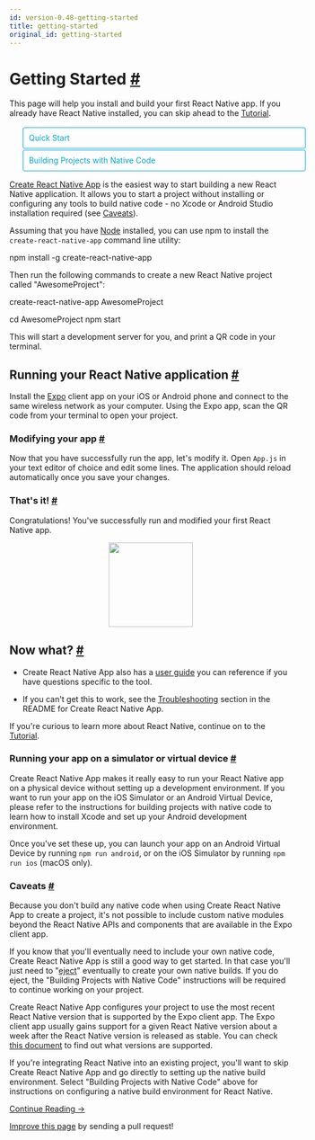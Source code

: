 ```yaml
---
id: version-0.48-getting-started
title: getting-started
original_id: getting-started
---
```

<a id="content"></a><h1><a class="anchor" name="getting-started"></a>Getting Started <a class="hash-link" href="docs/getting-started.html#getting-started">#</a></h1><div><span><style>
  .toggler li {
    display: inline-block;
    position: relative;
    top: 1px;
    padding: 10px;
    margin: 0px 2px 0px 2px;
    border: 1px solid #05A5D1;
    border-bottom-color: transparent;
    border-radius: 3px 3px 0px 0px;
    color: #05A5D1;
    background-color: transparent;
    font-size: 0.99em;
    cursor: pointer;
  }
  .toggler li:first-child {
    margin-left: 0;
  }
  .toggler li:last-child {
    margin-right: 0;
  }
  .toggler ul {
    width: 100%;
    display: inline-block;
    list-style-type: none;
    margin: 0;
    border-bottom: 1px solid #05A5D1;
    cursor: default;
  }
  @media screen and (max-width: 960px) {
    .toggler li,
    .toggler li:first-child,
    .toggler li:last-child {
      display: block;
      border-bottom-color: #05A5D1;
      border-radius: 3px;
      margin: 2px 0px 2px 0px;
    }
    .toggler ul {
      border-bottom: 0;
    }
  }
  .toggler a {
    display: inline-block;
    padding: 10px 5px;
    margin: 2px;
    border: 1px solid #05A5D1;
    border-radius: 3px;
    text-decoration: none !important;
  }
  .display-guide-quickstart .toggler .button-quickstart,
  .display-guide-native .toggler .button-native,
  .display-os-mac .toggler .button-mac,
  .display-os-linux .toggler .button-linux,
  .display-os-windows .toggler .button-windows,
  .display-platform-ios .toggler .button-ios,
  .display-platform-android .toggler .button-android {
    background-color: #05A5D1;
    color: white;
  }
  block { display: none; }
  .display-guide-quickstart.display-platform-ios.display-os-mac .quickstart.ios.mac,
  .display-guide-quickstart.display-platform-ios.display-os-linux .quickstart.ios.linux,
  .display-guide-quickstart.display-platform-ios.display-os-windows .quickstart.ios.windows,
  .display-guide-quickstart.display-platform-android.display-os-mac .quickstart.android.mac,
  .display-guide-quickstart.display-platform-android.display-os-linux .quickstart.android.linux,
  .display-guide-quickstart.display-platform-android.display-os-windows .quickstart.android.windows,    .display-guide-native.display-platform-ios.display-os-mac .native.ios.mac,
  .display-guide-native.display-platform-ios.display-os-linux .native.ios.linux,
  .display-guide-native.display-platform-ios.display-os-windows .native.ios.windows,
  .display-guide-native.display-platform-android.display-os-mac .native.android.mac,
  .display-guide-native.display-platform-android.display-os-linux .native.android.linux,
  .display-guide-native.display-platform-android.display-os-windows .native.android.windows {
    display: block;
  }
</style>

</span><p>This page will help you install and build your first React Native app. If you already have React Native installed, you can skip ahead to the <a href="docs/tutorial.html" target="_blank">Tutorial</a>.</p><span><div class="toggler">
  <ul role="tablist">
    <li id="quickstart" class="button-quickstart" aria-selected="false" role="tab" tabindex="0" aria-controls="quickstarttab" onclick="displayTab('guide', 'quickstart')">
      Quick Start
    </li>
    <li id="native" class="button-native" aria-selected="false" role="tab" tabindex="-1" aria-controls="nativetab" onclick="displayTab('guide', 'native')">
      Building Projects with Native Code
    </li>
  </ul>
</div>

</span><span><block class="quickstart mac windows linux ios android">

</block></span><p><a href="https://github.com/react-community/create-react-native-app" target="_blank">Create React Native App</a> is the easiest way to start building a new React Native application. It allows you to start a project without installing or configuring any tools to build native code - no Xcode or Android Studio installation required (see <a href="docs/getting-started.html#caveats" target="_blank">Caveats</a>).</p><p>Assuming that you have <a href="https://nodejs.org/en/download/" target="_blank">Node</a> installed, you can use npm to install the <code>create-react-native-app</code> command line utility:</p><div class="prism language-javascript">npm install <span class="token operator">-</span>g create<span class="token operator">-</span>react<span class="token operator">-</span>native<span class="token operator">-</span>app</div><p>Then run the following commands to create a new React Native project called "AwesomeProject":</p><div class="prism language-javascript">create<span class="token operator">-</span>react<span class="token operator">-</span>native<span class="token operator">-</span>app AwesomeProject

cd AwesomeProject
npm start</div><p>This will start a development server for you, and print a QR code in your terminal.</p><h2><a class="anchor" name="running-your-react-native-application"></a>Running your React Native application <a class="hash-link" href="docs/getting-started.html#running-your-react-native-application">#</a></h2><p>Install the <a href="https://expo.io" target="_blank">Expo</a> client app on your iOS or Android phone and connect to the same wireless network as your computer. Using the Expo app, scan the QR code from your terminal to open your project.</p><h3><a class="anchor" name="modifying-your-app"></a>Modifying your app <a class="hash-link" href="docs/getting-started.html#modifying-your-app">#</a></h3><p>Now that you have successfully run the app, let's modify it. Open <code>App.js</code> in your text editor of choice and edit some lines. The application should reload automatically once you save your changes.</p><h3><a class="anchor" name="that-s-it"></a>That's it! <a class="hash-link" href="docs/getting-started.html#that-s-it">#</a></h3><p>Congratulations! You've successfully run and modified your first React Native app.</p><span><center><img src="img/react-native-congratulations.png" width="150"></center>

</span><h2><a class="anchor" name="now-what"></a>Now what? <a class="hash-link" href="docs/getting-started.html#now-what">#</a></h2><ul><li><p>Create React Native App also has a <a href="https://github.com/react-community/create-react-native-app/blob/master/react-native-scripts/template/README.md" target="_blank">user guide</a> you can reference if you have questions specific to the tool.</p></li><li><p>If you can't get this to work, see the <a href="https://github.com/react-community/create-react-native-app/blob/master/react-native-scripts/template/README.md#troubleshooting" target="_blank">Troubleshooting</a> section in the README for Create React Native App.</p></li></ul><p>If you're curious to learn more about React Native, continue on
to the <a href="docs/tutorial.html" target="_blank">Tutorial</a>.</p><h3><a class="anchor" name="running-your-app-on-a-simulator-or-virtual-device"></a>Running your app on a simulator or virtual device <a class="hash-link" href="docs/getting-started.html#running-your-app-on-a-simulator-or-virtual-device">#</a></h3><p>Create React Native App makes it really easy to run your React Native app on a physical device without setting up a development environment. If you want to run your app on the iOS Simulator or an Android Virtual Device, please refer to the instructions for building projects with native code to learn how to install Xcode and set up your Android development environment.</p><p>Once you've set these up, you can launch your app on an Android Virtual Device by running <code>npm run android</code>, or on the iOS Simulator by running <code>npm run ios</code> (macOS only).</p><h3><a class="anchor" name="caveats"></a>Caveats <a class="hash-link" href="docs/getting-started.html#caveats">#</a></h3><p>Because you don't build any native code when using Create React Native App to create a project, it's not possible to include custom native modules beyond the React Native APIs and components that are available in the Expo client app.</p><p>If you know that you'll eventually need to include your own native code, Create React Native App is still a good way to get started. In that case you'll just need to "<a href="https://github.com/react-community/create-react-native-app/blob/master/react-native-scripts/template/README.md#ejecting-from-create-react-native-app" target="_blank">eject</a>" eventually to create your own native builds. If you do eject, the "Building Projects with Native Code" instructions will be required to continue working on your project.</p><p>Create React Native App configures your project to use the most recent React Native version that is supported by the Expo client app. The Expo client app usually gains support for a given React Native version about a week after the React Native version is released as stable. You can check <a href="https://github.com/react-community/create-react-native-app/blob/master/VERSIONS.md" target="_blank">this document</a> to find out what versions are supported.</p><p>If you're integrating React Native into an existing project, you'll want to skip Create React Native App and go directly to setting up the native build environment. Select "Building Projects with Native Code" above for instructions on configuring a native build environment for React Native.</p><span><block class="native mac windows linux ios android">

</block></span><span><p>Follow these instructions if you need to build native code in your project. For example, if you are integrating React Native into an existing application, or if you "ejected" from <a href="docs/getting-started.html" onclick="displayTab('guide', 'quickstart')">Create React Native App</a>, you'll need this section.</p>

</span><p>The instructions are a bit different depending on your development operating system, and whether you want to start developing for iOS or Android. If you want to develop for both iOS and Android, that's fine - you just have to pick
one to start with, since the setup is a bit different.</p><span><div class="toggler">
  <span>Development OS:</span>
  <a href="javascript:void(0);" class="button-mac" onclick="displayTab('os', 'mac')">macOS</a>
  <a href="javascript:void(0);" class="button-windows" onclick="displayTab('os', 'windows')">Windows</a>
  <a href="javascript:void(0);" class="button-linux" onclick="displayTab('os', 'linux')">Linux</a>
  <span>Target OS:</span>
  <a href="javascript:void(0);" class="button-ios" onclick="displayTab('platform', 'ios')">iOS</a>
  <a href="javascript:void(0);" class="button-android" onclick="displayTab('platform', 'android')">Android</a>
</div>

</span><span><block class="native linux windows ios">

</block></span><h2><a class="anchor" name="unsupported"></a>Unsupported <a class="hash-link" href="docs/getting-started.html#unsupported">#</a></h2><span><blockquote><p>A Mac is required to build projects with native code for iOS. You can follow the <a href="docs/getting-started.html" onclick="displayTab('guide', 'quickstart')">Quick Start</a> to learn how to build your app using Create React Native App instead.</p></blockquote>

</span><span><block class="native mac ios">

</block></span><h2><a class="anchor" name="installing-dependencies"></a>Installing dependencies <a class="hash-link" href="docs/getting-started.html#installing-dependencies">#</a></h2><p>You will need Node, Watchman, the React Native command line interface, and Xcode.</p><p>While you can use any editor of your choice to develop your app, you will need to install Xcode in order to set up the necessary tooling to build your React Native app for iOS.</p><span><block class="native mac android">

</block></span><h2><a class="anchor" name="installing-dependencies"></a>Installing dependencies <a class="hash-link" href="docs/getting-started.html#installing-dependencies">#</a></h2><p>You will need Node, Watchman, the React Native command line interface, a JDK, and Android Studio.</p><span><block class="native linux android">

</block></span><h2><a class="anchor" name="installing-dependencies"></a>Installing dependencies <a class="hash-link" href="docs/getting-started.html#installing-dependencies">#</a></h2><p>You will need Node, the React Native command line interface, a JDK, and Android Studio.</p><span><block class="native windows android">

</block></span><h2><a class="anchor" name="installing-dependencies"></a>Installing dependencies <a class="hash-link" href="docs/getting-started.html#installing-dependencies">#</a></h2><p>You will need Node, the React Native command line interface, Python2, a JDK, and Android Studio.</p><span><block class="native mac windows linux android">

</block></span><p>While you can use any editor of your choice to develop your app, you will need to install Android Studio in order to set up the necessary tooling to build your React Native app for Android.</p><span><block class="native mac ios android">

</block></span><h3><a class="anchor" name="node-watchman"></a>Node, Watchman <a class="hash-link" href="docs/getting-started.html#node-watchman">#</a></h3><p>We recommend installing Node and Watchman using <a href="http://brew.sh/" target="_blank">Homebrew</a>. Run the following commands in a Terminal after installing Homebrew:</p><div class="prism language-javascript">brew install node
brew install watchman</div><p>If you have already installed Node on your system, make sure it is version 4 or newer.</p><p><a href="https://facebook.github.io/watchman" target="_blank">Watchman</a> is a tool by Facebook for watching changes in the filesystem. It is highly recommended you install it for better performance.</p><span><block class="native linux android">

</block></span><h3><a class="anchor" name="node"></a>Node <a class="hash-link" href="docs/getting-started.html#node">#</a></h3><p>Follow the <a href="https://nodejs.org/en/download/package-manager/" target="_blank">installation instructions for your Linux distribution</a> to install Node 6 or newer.</p><span><block class="native windows android">

</block></span><h3><a class="anchor" name="node-python2-jdk"></a>Node, Python2, JDK <a class="hash-link" href="docs/getting-started.html#node-python2-jdk">#</a></h3><p>We recommend installing Node and Python2 via <a href="https://chocolatey.org" target="_blank">Chocolatey</a>, a popular package manager for Windows.</p><p>React Native also requires a recent version of the <a href="http://www.oracle.com/technetwork/java/javase/downloads/jdk8-downloads-2133151.html" target="_blank">Java SE Development Kit (JDK)</a>, as well as Python 2. Both can be installed using Chocolatey.</p><p>Open an Administrator Command Prompt (right click Command Prompt and select "Run as Administrator"), then run the following command:</p><div class="prism language-powershell">choco install <span class="token operator">-</span>y nodejs<span class="token punctuation">.</span>install python2 jdk8</div><p>If you have already installed Node on your system, make sure it is version 4 or newer. If you already have a JDK on your system, make sure it is version 8 or newer.</p><blockquote><p>You can find additional installation options on <a href="https://nodejs.org/en/download/" target="_blank">Node's Downloads page</a>.</p></blockquote><span><block class="native mac ios android">

</block></span><h3><a class="anchor" name="the-react-native-cli"></a>The React Native CLI <a class="hash-link" href="docs/getting-started.html#the-react-native-cli">#</a></h3><p>Node comes with npm, which lets you install the React Native command line interface.</p><p>Run the following command in a Terminal:</p><div class="prism language-javascript">npm install <span class="token operator">-</span>g react<span class="token operator">-</span>native<span class="token operator">-</span>cli</div><blockquote><p>If you get an error like <code>Cannot find module 'npmlog'</code>, try installing npm directly: <code>curl -0 -L https://npmjs.org/install.sh | sudo sh</code>.</p></blockquote><span><block class="native windows linux android">

</block></span><h3><a class="anchor" name="the-react-native-cli"></a>The React Native CLI <a class="hash-link" href="docs/getting-started.html#the-react-native-cli">#</a></h3><p>Node comes with npm, which lets you install the React Native command line interface.</p><p>Run the following command in a Command Prompt or shell:</p><div class="prism language-powershell">npm install <span class="token operator">-</span>g react<span class="token operator">-</span>native<span class="token operator">-</span>cli</div><blockquote><p>If you get an error like <code>Cannot find module 'npmlog'</code>, try installing npm directly: <code>curl -0 -L https://npmjs.org/install.sh | sudo sh</code>.</p></blockquote><span><block class="native mac ios">

</block></span><h3><a class="anchor" name="xcode"></a>Xcode <a class="hash-link" href="docs/getting-started.html#xcode">#</a></h3><p>The easiest way to install Xcode is via the <a href="https://itunes.apple.com/us/app/xcode/id497799835?mt=12" target="_blank">Mac App Store</a>. Installing Xcode will also install the iOS Simulator and all the necessary tools to build your iOS app.</p><p>If you have already installed Xcode on your system, make sure it is version 8 or higher.</p><h4><a class="anchor" name="command-line-tools"></a>Command Line Tools <a class="hash-link" href="docs/getting-started.html#command-line-tools">#</a></h4><p>You will also need to install the Xcode Command Line Tools. Open Xcode, then choose "Preferences..." from the Xcode menu. Go to the Locations panel and install the tools by selecting the most recent version in the Command Line Tools dropdown.</p><p><img src="img/XcodeCommandLineTools.png" alt="Xcode Command Line Tools"></p><span><block class="native mac linux android">

</block></span><h3><a class="anchor" name="java-development-kit"></a>Java Development Kit <a class="hash-link" href="docs/getting-started.html#java-development-kit">#</a></h3><p>React Native requires a recent version of the Java SE Development Kit (JDK). <a href="http://www.oracle.com/technetwork/java/javase/downloads/jdk8-downloads-2133151.html" target="_blank">Download and install JDK 8 or newer</a> if needed.</p><span><block class="native mac linux windows android">

</block></span><h3><a class="anchor" name="android-development-environment"></a>Android development environment <a class="hash-link" href="docs/getting-started.html#android-development-environment">#</a></h3><p>Setting up your development environment can be somewhat tedious if you're new to Android development. If you're already familiar with Android development, there are a few things you may need to configure. In either case, please make sure to carefully follow the next few steps.</p><span><block class="native mac windows linux android">

</block></span><h4><a class="anchor" name="1-install-android-studio"></a>1. Install Android Studio <a class="hash-link" href="docs/getting-started.html#1-install-android-studio">#</a></h4><p><a href="https://developer.android.com/studio/index.html" target="_blank">Download and install Android Studio</a>. Choose a "Custom" setup when prompted to select an installation type. Make sure the boxes next to all of the following are checked:</p><span><block class="native mac windows android">

</block></span><ul><li><code>Android SDK</code></li><li><code>Android SDK Platform</code></li><li><code>Performance (Intel ® HAXM)</code></li><li><code>Android Virtual Device</code></li></ul><span><block class="native linux android">

</block></span><ul><li><code>Android SDK</code></li><li><code>Android SDK Platform</code></li><li><code>Android Virtual Device</code></li></ul><span><block class="native mac windows linux android">

</block></span><p>Then, click "Next" to install all of these components.</p><blockquote><p>If the checkboxes are grayed out, you will have a chance to install these components later on.</p></blockquote><p>Once setup has finalized and you're presented with the Welcome screen, proceed to the next step.</p><h4><a class="anchor" name="2-install-the-android-sdk"></a>2. Install the Android SDK <a class="hash-link" href="docs/getting-started.html#2-install-the-android-sdk">#</a></h4><p>Android Studio installs the latest Android SDK by default. Building a React Native app with native code, however, requires the <code>Android 6.0 (Marshmallow)</code> SDK in particular. Additional Android SDKs can be installed through the SDK Manager in Android Studio.</p><p>The SDK Manager can be accessed from the "Welcome to Android Studio" screen. Click on "Configure", then select "SDK Manager".</p><span><block class="native mac android">

</block></span><p><img src="img/AndroidStudioWelcomeMacOS.png" alt="Android Studio Welcome"></p><span><block class="native windows android">

</block></span><p><img src="img/AndroidStudioWelcomeWindows.png" alt="Android Studio Welcome"></p><span><block class="native mac windows linux android">

</block></span><blockquote><p>The SDK Manager can also be found within the Android Studio "Preferences" dialog, under <strong>Appearance &amp; Behavior</strong> → <strong>System Settings</strong> → <strong>Android SDK</strong>.</p></blockquote><p>Select the "SDK Platforms" tab from within the SDK Manager, then check the box next to "Show Package Details" in the bottom right corner. Look for and expand the <code>Android 6.0 (Marshmallow)</code> entry, then make sure the following items are all checked:</p><ul><li><code>Google APIs</code></li><li><code>Android SDK Platform 23</code></li><li><code>Intel x86 Atom_64 System Image</code></li><li><code>Google APIs Intel x86 Atom_64 System Image</code></li></ul><span><block class="native mac android">

</block></span><p><img src="img/AndroidSDKManagerMacOS.png" alt="Android SDK Manager"></p><span><block class="native windows android">

</block></span><p><img src="img/AndroidSDKManagerWindows.png" alt="Android SDK Manager"></p><span><block class="native windows mac linux android">

</block></span><p>Next, select the "SDK Tools" tab and check the box next to "Show Package Details" here as well. Look for and expand the "Android SDK Build-Tools" entry, then make sure that <code>23.0.1</code> is selected.</p><span><block class="native mac android">

</block></span><p><img src="img/AndroidSDKManagerSDKToolsMacOS.png" alt="Android SDK Manager - 23.0.1 Build Tools"></p><span><block class="native windows android">

</block></span><p><img src="img/AndroidSDKManagerSDKToolsWindows.png" alt="Android SDK Manager - 23.0.1 Build Tools"></p><span><block class="native windows mac linux android">

</block></span><p>Finally, click "Apply" to download and install the Android SDK and related build tools.</p><span><block class="native mac android">

</block></span><p><img src="img/AndroidSDKManagerInstallsMacOS.png" alt="Android SDK Manager - Installs"></p><span><block class="native windows android">

</block></span><p><img src="img/AndroidSDKManagerInstallsWindows.png" alt="Android SDK Manager - Installs"></p><span><block class="native mac windows linux android">

</block></span><h4><a class="anchor" name="3-configure-the-android-home-environment-variable"></a>3. Configure the ANDROID_HOME environment variable <a class="hash-link" href="docs/getting-started.html#3-configure-the-android-home-environment-variable">#</a></h4><p>The React Native tools require some environment variables to be set up in order to build apps with native code.</p><span><block class="native mac linux android">

</block></span><p>Add the following lines to your <code>$HOME/.bash_profile</code> config file:</p><span><block class="native mac android">

</block></span><div class="prism language-javascript"><span class="token keyword">export</span> ANDROID_HOME<span class="token operator">=</span>$HOME<span class="token operator">/</span>Library<span class="token operator">/</span>Android<span class="token operator">/</span>sdk
<span class="token keyword">export</span> PATH<span class="token operator">=</span>$PATH<span class="token punctuation">:</span>$ANDROID_HOME<span class="token operator">/</span>tools
<span class="token keyword">export</span> PATH<span class="token operator">=</span>$PATH<span class="token punctuation">:</span>$ANDROID_HOME<span class="token operator">/</span>platform<span class="token operator">-</span>tools</div><span><block class="native linux android">

</block></span><div class="prism language-javascript"><span class="token keyword">export</span> ANDROID_HOME<span class="token operator">=</span>$HOME<span class="token operator">/</span>Android<span class="token operator">/</span>Sdk
<span class="token keyword">export</span> PATH<span class="token operator">=</span>$PATH<span class="token punctuation">:</span>$ANDROID_HOME<span class="token operator">/</span>tools
<span class="token keyword">export</span> PATH<span class="token operator">=</span>$PATH<span class="token punctuation">:</span>$ANDROID_HOME<span class="token operator">/</span>platform<span class="token operator">-</span>tools</div><span><block class="native mac linux android">

</block></span><blockquote><p><code>.bash_profile</code> is specific to <code>bash</code>. If you're using another shell, you will need to edit the appropriate shell-specific config file.</p></blockquote><p>Type <code>source $HOME/.bash_profile</code> to load the config into your current shell. Verify that ANDROID_HOME has been added to your path by running <code>echo $PATH</code>.</p><blockquote><p>Please make sure you use the correct Android SDK path. You can find the actual location of the SDK in the Android Studio "Preferences" dialog, under <strong>Appearance &amp; Behavior</strong> → <strong>System Settings</strong> → <strong>Android SDK</strong>.</p></blockquote><span><block class="native windows android">

</block></span><p>Open the System pane under <strong>System and Security</strong> in the Control Panel, then click on <strong>Change settings...</strong>. Open the <strong>Advanced</strong> tab and click on <strong>Environment Variables...</strong>. Click on <strong>New...</strong> to create a new <code>ANDROID_HOME</code> user variable that points to the path to your Android SDK:</p><p><img src="img/AndroidEnvironmentVariableANDROID_HOME.png" alt="ANDROID_HOME Environment Variable"></p><p>The SDK is installed, by default, at the following location:</p><div class="prism language-powershell">c:\Users\YOUR_USERNAME\AppData\Local\Android\Sdk</div><p>You can find the actual location of the SDK in the Android Studio "Preferences" dialog, under <strong>Appearance &amp; Behavior</strong> → <strong>System Settings</strong> → <strong>Android SDK</strong>.</p><p>Open a new Command Prompt window to ensure the new environment variable is loaded before proceeding to the next step.</p><span><block class="native linux android">

</block></span><h3><a class="anchor" name="watchman-optional"></a>Watchman (optional) <a class="hash-link" href="docs/getting-started.html#watchman-optional">#</a></h3><p>Follow the <a href="https://facebook.github.io/watchman/docs/install.html#build-install" target="_blank">Watchman installation guide</a> to compile and install Watchman from source.</p><blockquote><p><a href="https://facebook.github.io/watchman/docs/install.html" target="_blank">Watchman</a> is a tool by Facebook for watching
changes in the filesystem. It is highly recommended you install it for better performance, but it's alright to skip this if you find the process to be tedious.</p></blockquote><span><block class="native mac ios">

</block></span><h2><a class="anchor" name="creating-a-new-application"></a>Creating a new application <a class="hash-link" href="docs/getting-started.html#creating-a-new-application">#</a></h2><p>Use the React Native command line interface to generate a new React Native project called "AwesomeProject":</p><div class="prism language-javascript">react<span class="token operator">-</span>native init AwesomeProject</div><p>This is not necessary if you are integrating React Native into an existing application, if you "ejected" from Create React Native App, or if you're adding iOS support to an existing React Native project (see <a href="docs/platform-specific-code.html" target="_blank">Platform Specific Code</a>).</p><span><block class="native mac windows linux android">

</block></span><h2><a class="anchor" name="creating-a-new-application"></a>Creating a new application <a class="hash-link" href="docs/getting-started.html#creating-a-new-application">#</a></h2><p>Use the React Native command line interface to generate a new React Native project called "AwesomeProject":</p><div class="prism language-javascript">react<span class="token operator">-</span>native init AwesomeProject</div><p>This is not necessary if you are integrating React Native into an existing application, if you "ejected" from Create React Native App, or if you're adding Android support to an existing React Native project (see <a href="docs/platform-specific-code.html" target="_blank">Platform Specific Code</a>).</p><span><block class="native mac windows linux android">

</block></span><h2><a class="anchor" name="preparing-the-android-device"></a>Preparing the Android device <a class="hash-link" href="docs/getting-started.html#preparing-the-android-device">#</a></h2><p>You will need an Android device to run your React Native Android app. This can be either a physical Android device, or more commonly, you can use an Android Virtual Device which allows you to emulate an Android device on your computer.</p><p>Either way, you will need to prepare the device to run Android apps for development.</p><h3><a class="anchor" name="using-a-physical-device"></a>Using a physical device <a class="hash-link" href="docs/getting-started.html#using-a-physical-device">#</a></h3><p>If you have a physical Android device, you can use it for development in place of an AVD by plugging it in to your computer using a USB cable and following the instructions <a href="docs/running-on-device.html" target="_blank">here</a>.</p><h3><a class="anchor" name="using-a-virtual-device"></a>Using a virtual device <a class="hash-link" href="docs/getting-started.html#using-a-virtual-device">#</a></h3><p>You can see the list of available Android Virtual Devices (AVDs) by opening the "AVD Manager" from within Android Studio. Look for an icon that looks like this:</p><p><img src="img/react-native-tools-avd.png" alt="Android Studio AVD Manager"></p><p>If you have just installed Android Studio, you will likely need to <a href="https://developer.android.com/studio/run/managing-avds.html" target="_blank">create a new AVD</a>. Select "Create Virtual Device...", then pick any Phone from the list and click "Next".</p><span><block class="native windows android">

</block></span><p><img src="img/CreateAVDWindows.png" alt="Android Studio AVD Manager"></p><span><block class="native mac android">

</block></span><p><img src="img/CreateAVDMacOS.png" alt="Android Studio AVD Manager"></p><span><block class="native mac windows linux android">

</block></span><p>Select the "x86 Images" tab, then look for the <strong>Marshmallow</strong> API Level 23, x86_64 ABI image with a Android 6.0 (Google APIs) target.</p><span><block class="native linux android">

</block></span><blockquote><p>We recommend configuring <a href="https://developer.android.com/studio/run/emulator-acceleration.html#vm-linux" target="_blank">VM acceleration</a> on your system to improve performance. Once you've followed those instructions, go back to the AVD Manager.</p></blockquote><span><block class="native windows android">

</block></span><p><img src="img/CreateAVDx86Windows.png" alt="Install HAXM"></p><blockquote><p>If you don't have HAXM installed, click on "Install HAXM" or follow <a href="https://software.intel.com/en-us/android/articles/installation-instructions-for-intel-hardware-accelerated-execution-manager-windows" target="_blank">these instructions</a> to set it up, then go back to the AVD Manager.</p></blockquote><p><img src="img/AVDManagerWindows.png" alt="AVD List"></p><span><block class="native mac android">

</block></span><p><img src="img/CreateAVDx86MacOS.png" alt="Install HAXM"></p><blockquote><p>If you don't have HAXM installed, follow <a href="https://software.intel.com/en-us/android/articles/installation-instructions-for-intel-hardware-accelerated-execution-manager-mac-os-x" target="_blank">these instructions</a> to set it up, then go back to the AVD Manager.</p></blockquote><p><img src="img/AVDManagerMacOS.png" alt="AVD List"></p><span><block class="native mac windows linux android">

</block></span><p>Click "Next" then "Finish" to create your AVD. At this point you should be able to click on the green triangle button next to your AVD to launch it, then proceed to the next step.</p><span><block class="native mac ios">

</block></span><h2><a class="anchor" name="running-your-react-native-application"></a>Running your React Native application <a class="hash-link" href="docs/getting-started.html#running-your-react-native-application">#</a></h2><p>Run <code>react-native run-ios</code> inside your React Native project folder:</p><div class="prism language-javascript">cd AwesomeProject
react<span class="token operator">-</span>native run<span class="token operator">-</span>ios</div><p>You should see your new app running in the iOS Simulator shortly.</p><p><img src="img/iOSSuccess.png" alt="AwesomeProject on iOS"></p><p><code>react-native run-ios</code> is just one way to run your app. You can also run it directly from within Xcode or <a href="https://nuclide.io/" target="_blank">Nuclide</a>.</p><blockquote><p>If you can't get this to work, see the <a href="docs/troubleshooting.html#content" target="_blank">Troubleshooting</a> page.</p></blockquote><h3><a class="anchor" name="running-on-a-device"></a>Running on a device <a class="hash-link" href="docs/getting-started.html#running-on-a-device">#</a></h3><p>The above command will automatically run your app on the iOS Simulator by default. If you want to run the app on an actual physical iOS device, please follow the instructions <a href="docs/running-on-device.html" target="_blank">here</a>.</p><span><block class="native mac windows linux android">

</block></span><h2><a class="anchor" name="running-your-react-native-application"></a>Running your React Native application <a class="hash-link" href="docs/getting-started.html#running-your-react-native-application">#</a></h2><p>Run <code>react-native run-android</code> inside your React Native project folder:</p><div class="prism language-javascript">cd AwesomeProject
react<span class="token operator">-</span>native run<span class="token operator">-</span>android</div><p>If everything is set up correctly, you should see your new app running in your Android emulator shortly.</p><span><block class="native mac android">

</block></span><p><img src="img/AndroidSuccessMacOS.png" alt="AwesomeProject on Android"></p><span><block class="native windows android">

</block></span><p><img src="img/AndroidSuccessWindows.png" alt="AwesomeProject on Android"></p><span><block class="native mac windows linux android">

</block></span><p><code>react-native run-android</code> is just one way to run your app - you can also run it directly from within Android Studio or <a href="https://nuclide.io/" target="_blank">Nuclide</a>.</p><blockquote><p>If you can't get this to work, see the <a href="docs/troubleshooting.html#content" target="_blank">Troubleshooting</a> page.</p></blockquote><span><block class="native mac ios android">

</block></span><h3><a class="anchor" name="modifying-your-app"></a>Modifying your app <a class="hash-link" href="docs/getting-started.html#modifying-your-app">#</a></h3><p>Now that you have successfully run the app, let's modify it.</p><span><block class="native mac ios">

</block></span><ul><li>Open <code>index.ios.js</code> in your text editor of choice and edit some lines.</li><li>Hit <code>⌘R</code> in your iOS Simulator to reload the app and see your changes!</li></ul><span><block class="native mac android">

</block></span><ul><li>Open <code>index.android.js</code> in your text editor of choice and edit some lines.</li><li>Press the <code>R</code> key twice or select <code>Reload</code> from the Developer Menu (<code>⌘M</code>) to see your changes!</li></ul><span><block class="native windows linux android">

</block></span><h3><a class="anchor" name="modifying-your-app"></a>Modifying your app <a class="hash-link" href="docs/getting-started.html#modifying-your-app">#</a></h3><p>Now that you have successfully run the app, let's modify it.</p><ul><li>Open <code>index.android.js</code> in your text editor of choice and edit some lines.</li><li>Press the <code>R</code> key twice or select <code>Reload</code> from the Developer Menu (<code>⌘M</code>) to see your changes!</li></ul><span><block class="native mac ios android">

</block></span><h3><a class="anchor" name="that-s-it"></a>That's it! <a class="hash-link" href="docs/getting-started.html#that-s-it">#</a></h3><p>Congratulations! You've successfully run and modified your first React Native app.</p><span><center><img src="img/react-native-congratulations.png" width="150"></center>

</span><span><block class="native windows linux android">

</block></span><h3><a class="anchor" name="that-s-it"></a>That's it! <a class="hash-link" href="docs/getting-started.html#that-s-it">#</a></h3><p>Congratulations! You've successfully run and modified your first React Native app.</p><span><center><img src="img/react-native-congratulations.png" width="150"></center>

</span><span><block class="native mac ios">

</block></span><h2><a class="anchor" name="now-what"></a>Now what? <a class="hash-link" href="docs/getting-started.html#now-what">#</a></h2><ul><li><p>Turn on <a href="docs/debugging.html#reloading-javascript" target="_blank">Live Reload</a> in the Developer Menu. Your app will now reload automatically whenever you save any changes!</p></li><li><p>If you want to add this new React Native code to an existing application, check out the <a href="docs/integration-with-existing-apps.html" target="_blank">Integration guide</a>.</p></li></ul><p>If you're curious to learn more about React Native, continue on
to the <a href="docs/tutorial.html" target="_blank">Tutorial</a>.</p><span><block class="native windows linux mac android">

</block></span><h2><a class="anchor" name="now-what"></a>Now what? <a class="hash-link" href="docs/getting-started.html#now-what">#</a></h2><ul><li><p>Turn on <a href="docs/debugging.html#reloading-javascript" target="_blank">Live Reload</a> in the Developer Menu. Your app will now reload automatically whenever you save any changes!</p></li><li><p>If you want to add this new React Native code to an existing application, check out the <a href="docs/integration-with-existing-apps.html" target="_blank">Integration guide</a>.</p></li></ul><p>If you're curious to learn more about React Native, continue on
to the <a href="docs/tutorial.html" target="_blank">Tutorial</a>.</p><span><script>
function displayTab(type, value) {
  var container = document.getElementsByTagName('block')[0].parentNode;
  container.className = 'display-' + type + '-' + value + ' ' +
    container.className.replace(RegExp('display-' + type + '-[a-z]+ ?'), '');
  event && event.preventDefault();
}
</script>
</span></div><div class="docs-prevnext"><a class="docs-next btn" href="docs/tutorial.html#content">Continue Reading →</a></div><p class="edit-page-block"><a target="_blank" href="https://github.com/facebook/react-native/blob/master/docs/GettingStarted.md">Improve this page</a> by sending a pull request!</p>